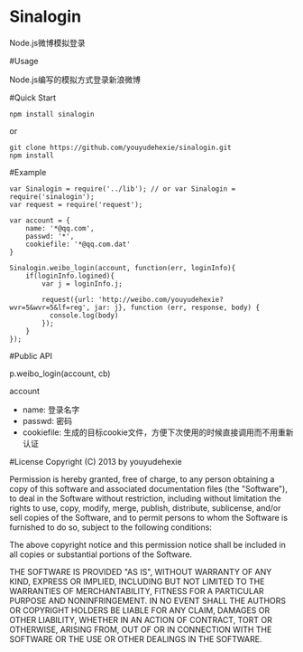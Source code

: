 Sinalogin
=========

Node.js微博模拟登录

#Usage

Node.js编写的模拟方式登录新浪微博

#Quick Start

	npm install sinalogin

or

	git clone https://github.com/youyudehexie/sinalogin.git
	npm install

#Example

	var Sinalogin = require('../lib'); // or var Sinalogin = require('sinalogin');
	var request = require('request');
	
	var account = {
		name: '*@qq.com',
		passwd: '*',
		cookiefile: '*@qq.com.dat'
	}
	
	Sinalogin.weibo_login(account, function(err, loginInfo){
		if(loginInfo.logined){
			var j = loginInfo.j;
	
			request({url: 'http://weibo.com/youyudehexie?wvr=5&wvr=5&lf=reg', jar: j}, function (err, response, body) {
			  console.log(body)
			});
		}
	});

#Public API

p.weibo_login(account, cb)

account

+ name: 登录名字
+ passwd: 密码
+ cookiefile: 生成的目标cookie文件，方便下次使用的时候直接调用而不用重新认证

#License
Copyright (C) 2013 by youyudehexie

Permission is hereby granted, free of charge, to any person obtaining a copy
of this software and associated documentation files (the "Software"), to deal
in the Software without restriction, including without limitation the rights
to use, copy, modify, merge, publish, distribute, sublicense, and/or sell
copies of the Software, and to permit persons to whom the Software is
furnished to do so, subject to the following conditions:

The above copyright notice and this permission notice shall be included in
all copies or substantial portions of the Software.

THE SOFTWARE IS PROVIDED "AS IS", WITHOUT WARRANTY OF ANY KIND, EXPRESS OR
IMPLIED, INCLUDING BUT NOT LIMITED TO THE WARRANTIES OF MERCHANTABILITY,
FITNESS FOR A PARTICULAR PURPOSE AND NONINFRINGEMENT. IN NO EVENT SHALL THE
AUTHORS OR COPYRIGHT HOLDERS BE LIABLE FOR ANY CLAIM, DAMAGES OR OTHER
LIABILITY, WHETHER IN AN ACTION OF CONTRACT, TORT OR OTHERWISE, ARISING FROM,
OUT OF OR IN CONNECTION WITH THE SOFTWARE OR THE USE OR OTHER DEALINGS IN
THE SOFTWARE.
